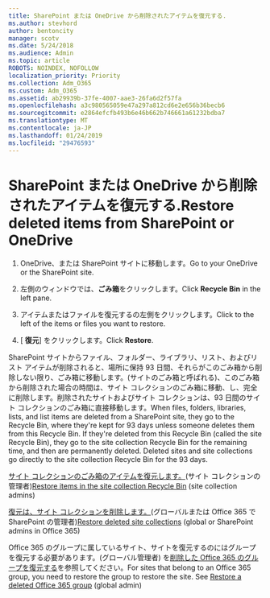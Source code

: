 ```yaml
---
title: SharePoint または OneDrive から削除されたアイテムを復元する.
ms.author: stevhord
author: bentoncity
manager: scotv
ms.date: 5/24/2018
ms.audience: Admin
ms.topic: article
ROBOTS: NOINDEX, NOFOLLOW
localization_priority: Priority
ms.collection: Adm_O365
ms.custom: Adm_O365
ms.assetid: ab29939b-37fe-4007-aae3-26fa6d2f57fa
ms.openlocfilehash: a3c980565059e47a297a812cd6e2e656b36becb6
ms.sourcegitcommit: e2864efcfb493b6e46b662b746661a61232bdba7
ms.translationtype: MT
ms.contentlocale: ja-JP
ms.lasthandoff: 01/24/2019
ms.locfileid: "29476593"
---
```

# <a name="restore-deleted-items-from-sharepoint-or-onedrive"></a><span data-ttu-id="d5fbb-102">SharePoint または OneDrive から削除されたアイテムを復元する.</span><span class="sxs-lookup"><span data-stu-id="d5fbb-102">Restore deleted items from SharePoint or OneDrive</span></span>

1. <span data-ttu-id="d5fbb-103">OneDrive、または SharePoint サイトに移動します。</span><span class="sxs-lookup"><span data-stu-id="d5fbb-103">Go to your OneDrive or the SharePoint site.</span></span>
    
2. <span data-ttu-id="d5fbb-104">左側のウィンドウでは、**ごみ箱**をクリックします。</span><span class="sxs-lookup"><span data-stu-id="d5fbb-104">Click **Recycle Bin** in the left pane.</span></span> 
    
3. <span data-ttu-id="d5fbb-105">アイテムまたはファイルを復元するの左側をクリックします。</span><span class="sxs-lookup"><span data-stu-id="d5fbb-105">Click to the left of the items or files you want to restore.</span></span>
    
4. <span data-ttu-id="d5fbb-106">[ **復元**] をクリックします。</span><span class="sxs-lookup"><span data-stu-id="d5fbb-106">Click **Restore**.</span></span> 
    
<span data-ttu-id="d5fbb-p101">SharePoint サイトからファイル、フォルダー、ライブラリ、リスト、およびリスト アイテムが削除されると、場所に保持 93 日間、それらがこのごみ箱から削除しない限り、ごみ箱に移動します。(サイトのごみ箱と呼ばれる)、このごみ箱から削除された場合の時間は、サイト コレクションのごみ箱に移動、し、完全に削除します。削除されたサイトおよびサイト コレクションは、93 日間のサイト コレクションのごみ箱に直接移動します。</span><span class="sxs-lookup"><span data-stu-id="d5fbb-p101">When files, folders, libraries, lists, and list items are deleted from a SharePoint site, they go to the Recycle Bin, where they're kept for 93 days unless someone deletes them from this Recycle Bin. If they're deleted from this Recycle Bin (called the site Recycle Bin), they go to the site collection Recycle Bin for the remaining time, and then are permanently deleted. Deleted sites and site collections go directly to the site collection Recycle Bin for the 93 days.</span></span>
  
<span data-ttu-id="d5fbb-110">[サイト コレクションのごみ箱のアイテムを復元します。](https://go.microsoft.com/fwlink/?linkid=867800)(サイト コレクションの管理者)</span><span class="sxs-lookup"><span data-stu-id="d5fbb-110">[Restore items in the site collection Recycle Bin](https://go.microsoft.com/fwlink/?linkid=867800) (site collection admins)</span></span> 
  
<span data-ttu-id="d5fbb-111">[復元は、サイト コレクションを削除します。](https://go.microsoft.com/fwlink/?linkid=867660)(グローバルまたは Office 365 で SharePoint の管理者)</span><span class="sxs-lookup"><span data-stu-id="d5fbb-111">[Restore deleted site collections](https://go.microsoft.com/fwlink/?linkid=867660) (global or SharePoint admins in Office 365)</span></span> 
  
<span data-ttu-id="d5fbb-p102">Office 365 のグループに属しているサイト、サイトを復元するのにはグループを復元する必要があります。(グローバル管理者) を[削除した Office 365 のグループを復元する](https://go.microsoft.com/fwlink/?linkid=867802)を参照してください。</span><span class="sxs-lookup"><span data-stu-id="d5fbb-p102">For sites that belong to an Office 365 group, you need to restore the group to restore the site. See [Restore a deleted Office 365 group](https://go.microsoft.com/fwlink/?linkid=867802) (global admin)</span></span> 
  

